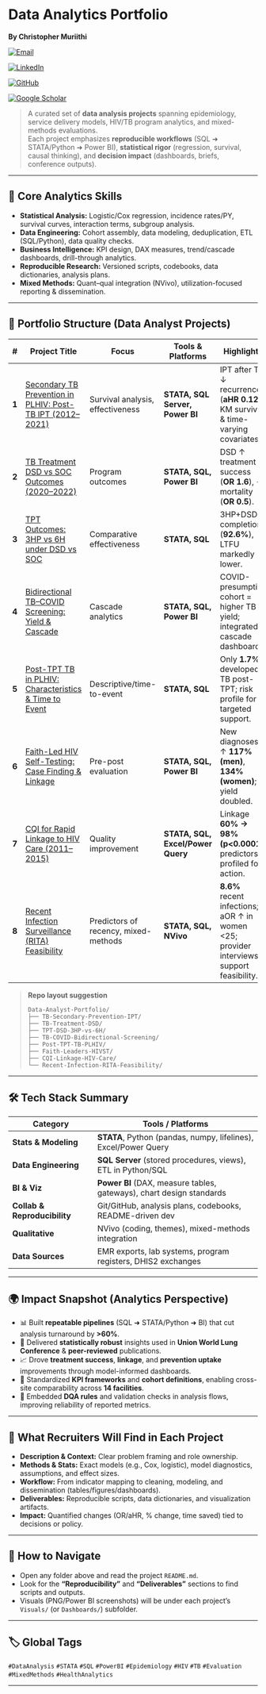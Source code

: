 # Data Analytics Portfolio

<p align="left"><strong>By Christopher Muriithi</strong></p>

<p align="left">
  <a href="mailto:nomiskris@gmail.com">
    <img src="https://img.shields.io/badge/Email-nomiskris@gmail.com-D14836?style=for-the-badge&logo=gmail&logoColor=white" alt="Email">
  </a>
</p>

<p align="left">
  <a href="https://www.linkedin.com/in/christopher-mwangi-894265b0">
    <img src="https://img.shields.io/badge/LinkedIn-Christopher%20Mwangi-0A66C2?style=for-the-badge&logo=linkedin&logoColor=white" alt="LinkedIn">
  </a>
</p>

<p align="left">
  <a href="https://github.com/ChrisMuriithi">
    <img src="https://img.shields.io/badge/GitHub-@ChrisMuriithi-181717?style=for-the-badge&logo=github&logoColor=white" alt="GitHub">
  </a>
</p>

<p align="left">
  <a href="https://scholar.google.com/citations?user=isM9thcAAAAJ&hl=en">
    <img src="https://img.shields.io/badge/Google_Scholar-4285F4?style=for-the-badge&logo=google-scholar&logoColor=white" alt="Google Scholar">
  </a>
</p>

> A curated set of **data analysis projects** spanning epidemiology, service delivery models, HIV/TB program analytics, and mixed-methods evaluations.  
> Each project emphasizes **reproducible workflows** (SQL ➜ STATA/Python ➜ Power BI), **statistical rigor** (regression, survival, causal thinking), and **decision impact** (dashboards, briefs, conference outputs).

---

## 🧠 Core Analytics Skills
- **Statistical Analysis:** Logistic/Cox regression, incidence rates/PY, survival curves, interaction terms, subgroup analysis.
- **Data Engineering:** Cohort assembly, data modeling, deduplication, ETL (SQL/Python), data quality checks.
- **Business Intelligence:** KPI design, DAX measures, trend/cascade dashboards, drill-through analytics.
- **Reproducible Research:** Versioned scripts, codebooks, data dictionaries, analysis plans.
- **Mixed Methods:** Quant–qual integration (NVivo), utilization-focused reporting & dissemination.

---

## 📂 Portfolio Structure (Data Analyst Projects)

| # | Project Title | Focus | Tools & Platforms | Highlights |
|---|---------------|-------|-------------------|------------|
| **1** | [Secondary TB Prevention in PLHIV: Post-TB IPT (2012–2021)](https://github.com/ChrisMuriithi/Data-Analyst-Portfolio/tree/main/Project/%20TB-Secondary-Prevention-IPT) | Survival analysis, effectiveness | **STATA, SQL Server, Power BI** | IPT after TB ↓ recurrence (**aHR 0.12**); KM survival & time-varying covariates. |
| **2** | [TB Treatment DSD vs SOC Outcomes (2020–2022)](https://github.com/ChrisMuriithi/Data-Analyst-Portfolio/tree/main/Project/TB-Treatment-DSD) | Program outcomes | **STATA, SQL, Power BI** | DSD ↑ treatment success (**OR 1.6**), ↓ mortality (**OR 0.5**). |
| **3** | [TPT Outcomes: 3HP vs 6H under DSD vs SOC](https://github.com/ChrisMuriithi/Data-Analyst-Portfolio/tree/main/Project/TPT-DSD-3HP-vs-6H) | Comparative effectiveness | **STATA, SQL** | 3HP+DSD ↑ completion (**92.6%**), LTFU markedly lower. |
| **4** | [Bidirectional TB–COVID Screening: Yield & Cascade](https://github.com/ChrisMuriithi/Data-Analyst-Portfolio/tree/main/Project/TB-COVID-Bidirectional-Screening) | Cascade analytics | **STATA, SQL, Power BI** | COVID-presumptive cohort = higher TB yield; integrated cascade dashboard. |
| **5** | [Post-TPT TB in PLHIV: Characteristics & Time to Event](https://github.com/ChrisMuriithi/Data-Analyst-Portfolio/tree/main/Project/Post-TPT-TB-PLHIV) | Descriptive/time-to-event | **STATA, SQL** | Only **1.7%** developed TB post-TPT; risk profile for targeted support. |
| **6** | [Faith-Led HIV Self-Testing: Case Finding & Linkage](https://github.com/ChrisMuriithi/Data-Analyst-Portfolio/tree/main/Project/Faith-Leaders-HIVST) | Pre-post evaluation | **STATA, SQL, Power BI** | New diagnoses ↑ **117% (men)**, **134% (women)**; yield doubled. |
| **7** | [CQI for Rapid Linkage to HIV Care (2011–2015)](https://github.com/ChrisMuriithi/Data-Analyst-Portfolio/tree/main/Project/CQI-Linkage-HIV-Care) | Quality improvement | **STATA, SQL, Excel/Power Query** | Linkage **60% → 98% (p<0.0001)**; predictors profiled for action. |
| **8** | [Recent Infection Surveillance (RITA) Feasibility](https://github.com/ChrisMuriithi/Data-Analyst-Portfolio/tree/main/Project/Recent-Infection-RITA-Feasibility) | Predictors of recency, mixed-methods | **STATA, SQL, NVivo** | **8.6%** recent infections; aOR ↑ in women <25; provider interviews support feasibility. |

> **Repo layout suggestion**  
> ```
> Data-Analyst-Portfolio/
> ├── TB-Secondary-Prevention-IPT/
> ├── TB-Treatment-DSD/
> ├── TPT-DSD-3HP-vs-6H/
> ├── TB-COVID-Bidirectional-Screening/
> ├── Post-TPT-TB-PLHIV/
> ├── Faith-Leaders-HIVST/
> ├── CQI-Linkage-HIV-Care/
> └── Recent-Infection-RITA-Feasibility/
> ```

---

## 🛠️ Tech Stack Summary

| Category | Tools / Platforms |
|---|---|
| **Stats & Modeling** | **STATA**, Python (pandas, numpy, lifelines), Excel/Power Query |
| **Data Engineering** | **SQL Server** (stored procedures, views), ETL in Python/SQL |
| **BI & Viz** | **Power BI** (DAX, measure tables, gateways), chart design standards |
| **Collab & Reproducibility** | Git/GitHub, analysis plans, codebooks, README-driven dev |
| **Qualitative** | NVivo (coding, themes), mixed-methods integration |
| **Data Sources** | EMR exports, lab systems, program registers, DHIS2 exchanges |

---

## 🌍 Impact Snapshot (Analytics Perspective)
- 📊 Built **repeatable pipelines** (SQL ➜ STATA/Python ➜ BI) that cut analysis turnaround by **>60%**.
- 🧪 Delivered **statistically robust** insights used in **Union World Lung Conference** & **peer-reviewed** publications.
- 📈 Drove **treatment success**, **linkage**, and **prevention uptake** improvements through model-informed dashboards.
- 🧭 Standardized **KPI frameworks** and **cohort definitions**, enabling cross-site comparability across **14 facilities**.
- 🔁 Embedded **DQA rules** and validation checks in analysis flows, improving reliability of reported metrics.

---

## 🧩 What Recruiters Will Find in Each Project
- **Description & Context:** Clear problem framing and role ownership.  
- **Methods & Stats:** Exact models (e.g., Cox, logistic), model diagnostics, assumptions, and effect sizes.  
- **Workflow:** From indicator mapping to cleaning, modeling, and dissemination (tables/figures/dashboards).  
- **Deliverables:** Reproducible scripts, data dictionaries, and visualization artifacts.  
- **Impact:** Quantified changes (OR/aHR, % change, time saved) tied to decisions or policy.

---

## 📜 How to Navigate
- Open any folder above and read the project `README.md`.  
- Look for the **“Reproducibility”** and **“Deliverables”** sections to find scripts and outputs.  
- Visuals (PNG/Power BI screenshots) will be under each project’s `Visuals/` (or `Dashboards/`) subfolder.

---

## 🏷️ Global Tags
`#DataAnalysis` `#STATA` `#SQL` `#PowerBI` `#Epidemiology` `#HIV` `#TB` `#Evaluation` `#MixedMethods` `#HealthAnalytics`

---
